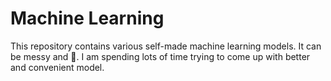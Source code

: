 # Machine Learning
This repository contains various self-made machine learning models.
It can be messy and :shit:. 
I am spending lots of time trying to come up with better and convenient model. 
